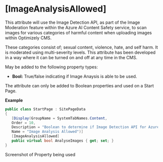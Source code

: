 # [ImageAnalysisAllowed]

 This attribute will use the Image Detection API, as part of the Image Moderation feature within the Azure AI Content Safety service, to scan images for various categories of harmful content when uploading images within Optimizely CMS. 
 
 These categories consist of; sexual content, violence, hate, and self harm. It is moderated using multi-severity levels.  This attribute has been developed in a way where it can be turned on and off at any time in the CMS.

May be added to the following property types:

- **Bool:** True/false indicating if Image Anaysis is able to be used.
  
The attribute can only be added to Boolean properties and used on a Start Page. 

**Example**
``` C#
public class StartPage : SitePageData
{
   [Display(GroupName = SystemTabNames.Content,
   Order = 10,
   Description = "Boolean to determine if Image Detection API for Azure AI Content Safety is allowed",
   Name = "Image Analysis Allowed")]
   [ImageAnalysisAllowed]
   public virtual bool AnalyseImages { get; set; }
}
```
Screenshot of Property being used

